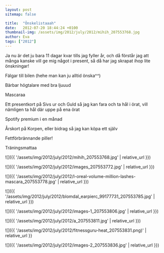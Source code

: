 ```yaml
---
layout: post
sitemap: false

title:  "Önskelistaaah"
date:   2012-07-20 18:44:24 +0100
thumbnail-img: /assets/img/2012/july/2012/mihih_207553768.jpg
author: Eva
tags: ["2012"]
---
```


Ja nu är det ju bara 11 dagar kvar tills jag fyller år, och då förstår jag att många kanske vill ge mig något i present, så då har jag skrapat ihop lite önskningar!









Fälgar till bilen (hehe man kan ju alltid önska^^)










Bärbar högtalare med bra ljuuud







Mascaraa







Ett presentkort på Sivs ur och Guld så jag kan fara och ta hål i örat, vill nämligen ta hål där uppe på ena örat










Spotify premium i en månad







Årskort på Korpen, eller bidrag så jag kan köpa ett själv







Fettförbrännande piller!







Träningsmattaa

![]({{ '/assets/img/2012/july/2012/mihih_207553768.jpg'  | relative_url }})

![]({{ '/assets/img/2012/july/2012/images_207553772.jpg'  | relative_url }})

![]({{ '/assets/img/2012/july/2012/l-oreal-volume-million-lashes-mascara_207553778.jpg'  | relative_url }})

![]({{ '/assets/img/2012/july/2012/blomdal_earpierc_99177731_207553785.jpg'  | relative_url }})

![]({{ '/assets/img/2012/july/2012/images-1_207553806.jpg'  | relative_url }})

![]({{ '/assets/img/2012/july/2012/a_207553811.jpg'  | relative_url }})

![]({{ '/assets/img/2012/july/2012/fitnessguru-heat_207553831.png)'  | relative_url }}

![]({{ '/assets/img/2012/july/2012/images-2_207553836.jpg'  | relative_url }})

